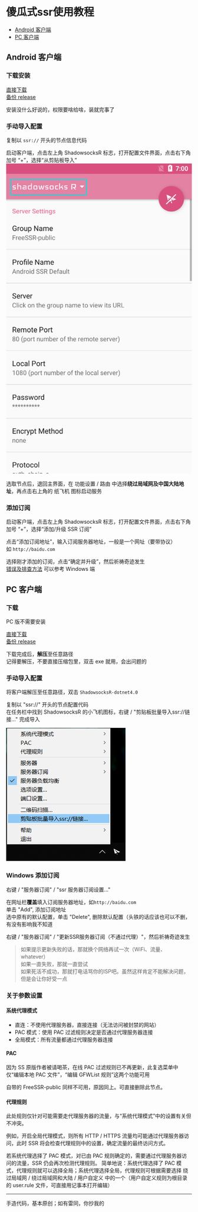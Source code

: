 # 傻瓜式ssr使用教程

- [Android 客户端](#Android-客户端)
- [PC 客户端](#PC-客户端)

## Android 客户端
### 下载安装

[直接下载](https://github.com/Coolwrx/tests/raw/master/ss_how/ssr_3.4.0.6.apk)  
[备份 release](https://github.com/shadowsocksr-backup/shadowsocksr-android/releases)

安装没什么好说的，权限要啥给啥，装就完事了

### 手动导入配置

复制以 `ssr://` 开头的节点信息代码

启动客户端，点击左上角 ShadowsocksR 标志，打开配置文件界面，点击右下角 加号 “+”，选择“从剪贴板导入”
![Android-ssr-input](https://github.com/Coolwrx/tests/raw/master/ss_how/SSR-Android-1.png)

选取节点后，退回主界面，在 功能设置 / 路由 中选择**绕过局域网及中国大陆地址**，再点击右上角的 纸飞机 图标启动服务

### 添加订阅

启动客户端，点击左上角 ShadowsocksR 标志，打开配置文件界面，点击右下角 加号 “+”，选择“添加/升级 SSR 订阅”

点击“添加订阅地址”，输入订阅服务器地址，一般是一个网址（要带协议）  
如 `http://baidu.com`

选择刚才添加的订阅，点击“确定并升级”，然后祈祷奇迹发生  
[错误及排查方法](#Windows-添加订阅) 可以参考 Windows 端

## PC 客户端
### 下载

PC 版不需要安装

[直接下载](https://github.com/Coolwrx/tests/raw/master/ss_how/ShadowsocksR-4.7.0-win.7z)  
[备份 release](https://github.com/shadowsocksr-backup/shadowsocksr-csharp/releases)

下载完成后，**解压**至任意路径  
记得要解压，不要直接压缩包里，双击 exe 就用，会出问题的

### 手动导入配置

将客户端解压至任意路径，双击 `ShadowsocksR-dotnet4.0`

复制以 "ssr://" 开头的节点配置代码  
在任务栏中找到 ShadowsocksR 的小飞机图标，右键 / "剪贴板批量导入ssr://链接…" 完成导入

![Windows-ssr-input](https://github.com/Coolwrx/tests/raw/master/ss_how/SSR-input.PNG)

### Windows 添加订阅

右键 / "服务器订阅" / "ssr 服务器订阅设置…"

在网址栏**覆盖**填入订阅服务器地址，如`http://baidu.com`  
单击 "Add", 添加订阅地址  
选中原有的默认配置，单击 "Delete", 删除默认配置（头铁的话应该也可以不删，有没有影响我不知道

右键 / "服务器订阅" / "更新SSR服务器订阅（不通过代理）"，然后祈祷奇迹发生
> 如果提示更新失败的话，那就换个网络再试一次（WiFi、流量、whatever）  
> 如果一直失败，那就一直尝试  
> 如果死活不成功，那就打电话骂你的ISP吧。虽然这样肯定不能解决问题，但是会让你好受一点  

### 关于参数设置

#### 系统代理模式

- 直连：不使用代理服务器，直接连接（无法访问被封禁的网站）
- PAC 模式：使用 PAC 过滤规则决定是否通过代理服务器连接
- 全局模式：所有流量都通过代理服务器连接

#### PAC

因为 SS 原版作者被请喝茶，在线 PAC 过滤规则已不再更新，此复选菜单中 仅“编辑本地 PAC 文件”，“编辑 GFWList 规则”这两个功能可用

自带的 FreeSSR-public 同样不可用，原因同上。可直接删除此节点。

#### 代理规则

此处规则仅针对可能需要走代理服务器的流量，与“系统代理模式”中的设置有关但不冲突。

例如，开启全局代理模式，则所有 HTTP / HTTPS 流量均可能通过代理服务器访问，此时 SSR 将会检查代理规则中的设置，确定流量的最终访问方式。

若系统代理选择了 PAC 模式，对已由 PAC 规则确定的，需要通过代理服务器访问的流量，SSR 仍会再次检测代理规则。
简单地说：系统代理选择了 PAC 模式，代理规则就可以选择全局；系统代理选择全局，代理规则可根据需要选择 绕过局域网 / 绕过局域网和大陆 / 用户自定义 中的一个（用户自定义规则为根目录的 user.rule 文件，可直接用记事本打开编辑）

---
手造代码，基本原创；如有雷同，你抄我的

